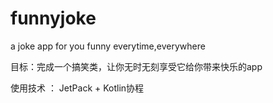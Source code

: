 # funnyjoke
a joke app for you funny everytime,everywhere

目标：完成一个搞笑类，让你无时无刻享受它给你带来快乐的app

使用技术 ： JetPack + Kotlin协程
